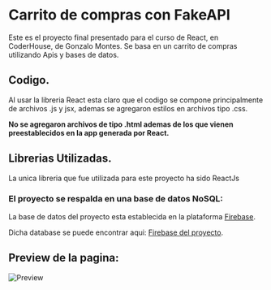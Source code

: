 # Carrito de compras con FakeAPI

Este es el proyecto final presentado para el curso de React, en CoderHouse, de Gonzalo Montes.
Se basa en un carrito de compras utilizando Apis y bases de datos.

## Codigo.

Al usar la libreria React esta claro que el codigo se compone principalmente de archivos .js y jsx, ademas se agregaron estilos en archivos tipo .css. 

**No se agregaron archivos de tipo .html ademas de los que vienen preestablecidos en la app generada por React.**

## Librerias Utilizadas.

La unica libreria que fue utilizada para este proyecto ha sido ReactJs

### El proyecto se respalda en una base de datos NoSQL:

La base de datos del proyecto esta establecida en la plataforma [Firebase]([https://facebook.github.io/create-react-app/docs/getting-started](https://firebase.google.com/?hl=es-419&gclid=CjwKCAjwlqOXBhBqEiwA-hhitBpvWBIADkNZuXGmaI9eVLWNrJIvAAyT7BUIebMSPVid2M2RtThQSRoCJY4QAvD_BwE&gclsrc=aw.ds)).

Dicha database se puede encontrar aqui: [Firebase del proyecto]([https://facebook.github.io/create-react-app/docs/getting-started](https://console.firebase.google.com/u/0/project/cursoreact-coderhouse-c7f08/firestore/data/~2Forders~2F2Xx3unCHf9OOhC37PQ4z?hl=es-419)).

## Preview de la pagina:
 ![Preview](assets/AppMontesGif.gif)